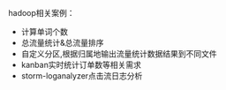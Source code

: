 hadoop相关案例：
* 计算单词个数
* 总流量统计&总流量排序
* 自定义分区,根据归属地输出流量统计数据结果到不同文件
* kanban实时统计订单数等相关需求
* storm-loganalyzer点击流日志分析
